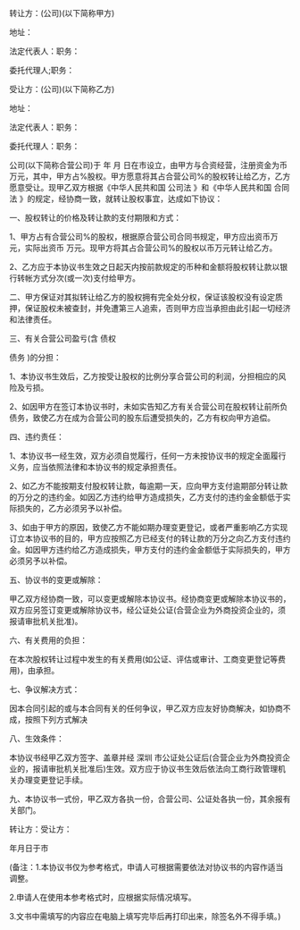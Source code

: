 
 


转让方：(公司)(以下简称甲方)


地址：


法定代表人：职务：


委托代理人;职务：


受让方：(公司)(以下简称乙方)


地址：


法定代表人：职务：


委托代理人：职务：


公司(以下简称合营公司)于 年 月 日在市设立，由甲方与合资经营，注册资金为币万元，其中，甲方占%股权。甲方愿意将其占合营公司%的股权转让给乙方，乙方愿意受让。现甲乙双方根据《中华人民共和国
公司法
》和《中华人民共和国
合同法
》的规定，经协商一致，就转让股权事宜，达成如下协议：


一、股权转让的价格及转让款的支付期限和方式：


1、甲方占有合营公司%的股权，根据原合营公司合同书规定，甲方应出资币万元，实际出资币 万元。现甲方将其占合营公司%的股权以币万元转让给乙方。


2、乙方应于本协议书生效之日起天内按前款规定的币种和金额将股权转让款以银行转帐方式分次(或一次)支付给甲方。


二、甲方保证对其拟转让给乙方的股权拥有完全处分权，保证该股权没有设定质押，保证股权未被查封，并免遭第三人追索，否则甲方应当承担由此引起一切经济和法律责任。


三、有关合营公司盈亏(含
债权

债务
)的分担：


1、本协议书生效后，乙方按受让股权的比例分享合营公司的利润，分担相应的风险及亏损。


2、如因甲方在签订本协议书时，未如实告知乙方有关合营公司在股权转让前所负债务，致使乙方在成为合营公司的股东后遭受损失的，乙方有权向甲方追偿。


四、违约责任：


1、本协议书一经生效，双方必须自觉履行，任何一方未按协议书的规定全面履行义务，应当依照法律和本协议书的规定承担责任。


2、如乙方不能按期支付股权转让款，每逾期一天，应向甲方支付逾期部分转让款的万分之的违约金。如因乙方违约给甲方造成损失，乙方支付的违约金金额低于实际损失的，乙方必须另予以补偿。


3、如由于甲方的原因，致使乙方不能如期办理变更登记，或者严重影响乙方实现订立本协议书的目的，甲方应按照乙方已经支付的转让款的万分之向乙方支付违约金。如因甲方违约给乙方造成损失，甲方支付的违约金金额低于实际损失的，甲方必须另予以补偿。


五、协议书的变更或解除：


甲乙双方经协商一致，可以变更或解除本协议书。经协商变更或解除本协议书的，双方应另签订变更或解除协议书，经公证处公证(合营企业为外商投资企业的，须报请审批机关批准)。


六、有关费用的负担：


在本次股权转让过程中发生的有关费用(如公证、评估或审计、工商变更登记等费用)，由承担。


七、争议解决方式：


因本合同引起的或与本合同有关的任何争议，甲乙双方应友好协商解决，如协商不成，按照下列方式解决


八、生效条件：


本协议书经甲乙双方签字、盖章并经
深圳
市公证处公证后(合营企业为外商投资企业的，报请审批机关批准后)生效。双方应于协议书生效后依法向工商行政管理机关办理变更登记手续。


九、本协议书一式份，甲乙双方各执一份，合营公司、公证处各执一份，其余报有关部门。


转让方：受让方：


年月日于市


(备注：1.本协议书仅为参考格式，申请人可根据需要依法对协议书的内容作适当调整。


2.申请人在使用本参考格式时，应根据实际情况填写。


3.文书中需填写的内容应在电脑上填写完毕后再打印出来，除签名外不得手填。)
 


 

 
 
 
 
 
  


  
 

  


  


  
 
 
 
 

